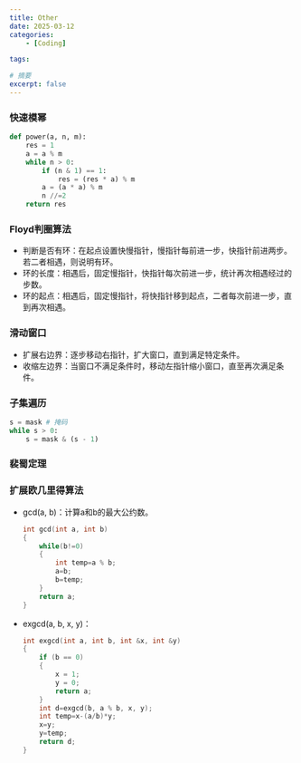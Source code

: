 ```yaml
---
title: Other
date: 2025-03-12
categories: 
    - [Coding]

tags: 

# 摘要
excerpt: false
---
```


### 快速模幂
```Python
def power(a, n, m):
    res = 1
    a = a % m
    while n > 0:
        if (n & 1) == 1:
            res = (res * a) % m
        a = (a * a) % m
        n //=2
    return res
```

### Floyd判圈算法
- 判断是否有环：在起点设置快慢指针，慢指针每前进一步，快指针前进两步。若二者相遇，则说明有环。
- 环的长度：相遇后，固定慢指针，快指针每次前进一步，统计再次相遇经过的步数。
- 环的起点：相遇后，固定慢指针，将快指针移到起点，二者每次前进一步，直到再次相遇。

### 滑动窗口
- 扩展右边界：逐步移动右指针，扩大窗口，直到满足特定条件。
- 收缩左边界：当窗口不满足条件时，移动左指针缩小窗口，直至再次满足条件。

### 子集遍历
```Python
s = mask # 掩码
while s > 0:
    s = mask & (s - 1)

```

### 裴蜀定理

### 扩展欧几里得算法
- gcd(a, b)：计算a和b的最大公约数。
    ```C++
    int gcd(int a, int b)
    {
        while(b!=0)
        {
            int temp=a % b;
            a=b;
            b=temp;
        }
        return a;
    }
    ```

- exgcd(a, b, x, y)：
    ```C++
    int exgcd(int a, int b, int &x, int &y)
    {
        if (b == 0)
        {
            x = 1;
            y = 0;
            return a;
        }
        int d=exgcd(b, a % b, x, y);
        int temp=x-(a/b)*y;
        x=y;
        y=temp;
        return d;
    }
    ```